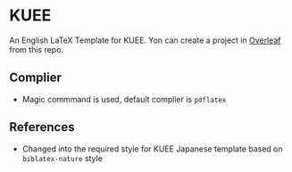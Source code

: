 # KUEE
An English LaTeX Template for KUEE.
Yon can create a project in [Overleaf](https://www.overleaf.com/) from this repo.

## Complier

- Magic commmand is used, default complier is `pdflatex`

## References
- Changed into the required style for KUEE Japanese template based on `biblatex-nature` style
